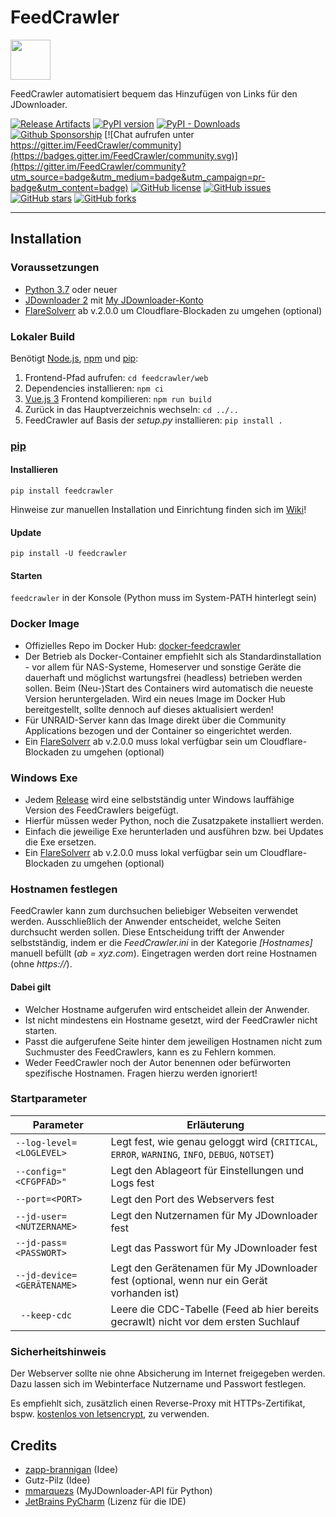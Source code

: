 # FeedCrawler

<img src="./feedcrawler/web/img/favicon.ico" data-canonical-src="./feedcrawler/web/img/favicon.ico" width="64" height="64" />

FeedCrawler automatisiert bequem das Hinzufügen von Links für den JDownloader.

[![Release Artifacts](https://github.com/rix1337/FeedCrawler/actions/workflows/CreateRelease.yml/badge.svg?branch=master)](https://github.com/rix1337/FeedCrawler/actions/workflows/CreateRelease.yml)
[![PyPI version](https://badge.fury.io/py/feedcrawler.svg)](https://badge.fury.io/py/feedcrawler)
[![PyPI - Downloads](https://img.shields.io/pypi/dm/feedcrawler)](https://github.com/rix1337/FeedCrawler/releases)
[![Github Sponsorship](https://img.shields.io/badge/support-me-red.svg)](https://github.com/users/rix1337/sponsorship)
[![Chat aufrufen unter https://gitter.im/FeedCrawler/community](https://badges.gitter.im/FeedCrawler/community.svg)](https://gitter.im/FeedCrawler/community?utm_source=badge&utm_medium=badge&utm_campaign=pr-badge&utm_content=badge)
[![GitHub license](https://img.shields.io/github/license/rix1337/FeedCrawler.svg)](https://github.com/rix1337/FeedCrawler/blob/master/LICENSE.md)
[![GitHub issues](https://img.shields.io/github/issues/rix1337/FeedCrawler.svg)](https://github.com/rix1337/FeedCrawler/issues)
[![GitHub stars](https://img.shields.io/github/stars/rix1337/FeedCrawler.svg)](https://github.com/rix1337/FeedCrawler/stargazers)
[![GitHub forks](https://img.shields.io/github/forks/rix1337/FeedCrawler.svg)](https://github.com/rix1337/FeedCrawler/network)

***

## Installation

### Voraussetzungen

* [Python 3.7](https://www.python.org/downloads/) oder neuer
* [JDownloader 2](http://www.jdownloader.org/jdownloader2) mit [My JDownloader-Konto](https://my.jdownloader.org)
* [FlareSolverr](https://github.com/FlareSolverr/FlareSolverr) ab v.2.0.0 um Cloudflare-Blockaden zu umgehen (optional)

### Lokaler Build
Benötigt [Node.js](https://nodejs.org/en/download/), [npm](https://docs.npmjs.com/downloading-and-installing-node-js-and-npm) und [pip](https://pip.pypa.io/en/stable/installation/):

1. Frontend-Pfad aufrufen: `cd feedcrawler/web`
2. Dependencies installieren: `npm ci`
3. [Vue.js 3](https://vuejs.org/) Frontend kompilieren: `npm run build`
4. Zurück in das Hauptverzeichnis wechseln: `cd ../..`
5. FeedCrawler auf Basis der _setup.py_ installieren: `pip install .`

### [pip](https://pip.pypa.io/en/stable/installation/)

#### Installieren

```pip install feedcrawler```

Hinweise zur manuellen Installation und Einrichtung finden sich im [Wiki](https://github.com/rix1337/FeedCrawler/wiki)!

#### Update

```pip install -U feedcrawler```

#### Starten

```feedcrawler``` in der Konsole (Python muss im System-PATH hinterlegt sein)


### Docker Image

* Offizielles Repo im Docker Hub: [docker-feedcrawler](https://hub.docker.com/r/rix1337/docker-feedcrawler/)
* Der Betrieb als Docker-Container empfiehlt sich als Standardinstallation - vor allem für NAS-Systeme, Homeserver und
  sonstige Geräte die dauerhaft und möglichst wartungsfrei (headless) betrieben werden sollen. Beim (Neu-)Start des
  Containers wird automatisch die neueste Version heruntergeladen. Wird ein neues Image im Docker Hub bereitgestellt,
  sollte dennoch auf dieses aktualisiert werden!
* Für UNRAID-Server kann das Image direkt über die Community Applications bezogen und der Container so eingerichtet
  werden.
* Ein [FlareSolverr](https://github.com/FlareSolverr/FlareSolverr) ab v.2.0.0 muss lokal verfügbar sein um
  Cloudflare-Blockaden zu umgehen (optional)

### Windows Exe

* Jedem [Release](https://github.com/rix1337/FeedCrawler/releases) wird eine selbstständig unter Windows lauffähige
  Version des FeedCrawlers beigefügt.
* Hierfür müssen weder Python, noch die Zusatzpakete installiert werden.
* Einfach die jeweilige Exe herunterladen und ausführen bzw. bei Updates die Exe ersetzen.
* Ein [FlareSolverr](https://github.com/FlareSolverr/FlareSolverr) ab v.2.0.0 muss lokal verfügbar sein um
  Cloudflare-Blockaden zu umgehen (optional)

### Hostnamen festlegen

FeedCrawler kann zum durchsuchen beliebiger Webseiten verwendet werden. Ausschließlich der Anwender entscheidet, welche
Seiten durchsucht werden sollen. Diese Entscheidung trifft der Anwender selbstständig, indem er die _FeedCrawler.ini_ in
der Kategorie _[Hostnames]_ manuell befüllt (_ab = xyz.com_). Eingetragen werden dort reine Hostnamen (ohne _https://_).

#### Dabei gilt

* Welcher Hostname aufgerufen wird entscheidet allein der Anwender.
* Ist nicht mindestens ein Hostname gesetzt, wird der FeedCrawler nicht starten.
* Passt die aufgerufene Seite hinter dem jeweiligen Hostnamen nicht zum Suchmuster des FeedCrawlers, kann es zu Fehlern
  kommen.
* Weder FeedCrawler noch der Autor benennen oder befürworten spezifische Hostnamen. Fragen hierzu werden ignoriert!

### Startparameter

| Parameter | Erläuterung |
|---|---|
| ```--log-level=<LOGLEVEL>``` | Legt fest, wie genau geloggt wird (`CRITICAL`, `ERROR`, `WARNING`, `INFO`, `DEBUG`, `NOTSET`) |
| ```--config="<CFGPFAD>"``` | Legt den Ablageort für Einstellungen und Logs fest |
| ```--port=<PORT>``` | Legt den Port des Webservers fest |
| ```--jd-user=<NUTZERNAME>``` | Legt den Nutzernamen für My JDownloader fest |
| ```--jd-pass=<PASSWORT>``` | Legt das Passwort für My JDownloader fest |
| ```--jd-device=<GERÄTENAME>``` | Legt den Gerätenamen für My JDownloader fest (optional, wenn nur ein Gerät vorhanden ist) |
| ``` --keep-cdc``` | Leere die CDC-Tabelle (Feed ab hier bereits gecrawlt) nicht vor dem ersten Suchlauf |


### Sicherheitshinweis

Der Webserver sollte nie ohne Absicherung im Internet freigegeben werden. Dazu lassen sich im Webinterface Nutzername
und Passwort festlegen.

Es empfiehlt sich, zusätzlich einen Reverse-Proxy mit HTTPs-Zertifikat,
bspw. [kostenlos von letsencrypt](https://letsencrypt.org/), zu verwenden.

## Credits

* [zapp-brannigan](https://github.com/zapp-brannigan/) (Idee)
* Gutz-Pilz (Idee)
* [mmarquezs](https://github.com/mmarquezs/) (MyJDownloader-API für Python)
* [JetBrains PyCharm](https://www.jetbrains.com/?from=FeedCrawler) (Lizenz für die IDE)
